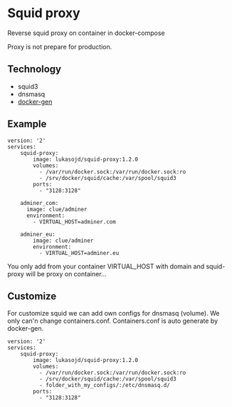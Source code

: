 # Squid proxy
Reverse squid proxy on container in docker-compose

Proxy is not prepare for production.

## Technology 
- squid3
- dnsmasq
- [docker-gen](https://github.com/jwilder/docker-gen)


## Example

```
version: '2'
services:
    squid-proxy:
        image: lukasojd/squid-proxy:1.2.0
        volumes:
          - /var/run/docker.sock:/var/run/docker.sock:ro
          - /srv/docker/squid/cache:/var/spool/squid3
        ports:
          - "3128:3128"
    
    adminer_com:
      image: clue/adminer
      environment:
        - VIRTUAL_HOST=adminer.com
        
    adminer_eu:
        image: clue/adminer
        environment:
          - VIRTUAL_HOST=adminer.eu
```

You only add from your container VIRTUAL_HOST with domain and squid-proxy will be proxy on container...

## Customize

For customize squid we can add own configs for dnsmasq (volume). We only can'n change containers.conf. Containers.conf is auto generate by docker-gen.

```
version: '2'
services:
    squid-proxy:
        image: lukasojd/squid-proxy:1.2.0
        volumes:
          - /var/run/docker.sock:/var/run/docker.sock:ro
          - /srv/docker/squid/cache:/var/spool/squid3
          - folder_with_my_configs/:/etc/dnsmasq.d/
        ports:
          - "3128:3128"
```
